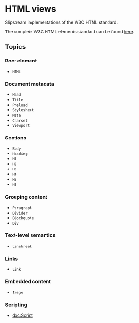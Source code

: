 # HTML views

Slipstream implementations of the W3C HTML standard.

The complete W3C HTML elements standard can be found [here](https://html.spec.whatwg.org/multipage/#toc-semantics).

## Topics

### Root element

- ``HTML``

### Document metadata

- ``Head``
- ``Title``
- ``Preload``
- ``Stylesheet``
- ``Meta``
- ``Charset``
- ``Viewport``

### Sections

- ``Body``
- ``Heading``
- ``H1``
- ``H2``
- ``H3``
- ``H4``
- ``H5``
- ``H6``

### Grouping content

- ``Paragraph``
- ``Divider``
- ``Blockquote``
- ``Div``

### Text-level semantics

- ``Linebreak``

### Links

- ``Link``

### Embedded content

- ``Image``

### Scripting

- <doc:Script>
